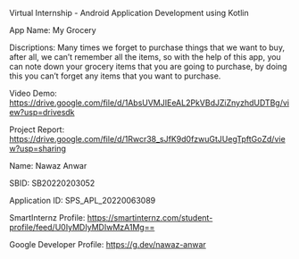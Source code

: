 Virtual Internship - Android Application Development using Kotlin

App Name: My Grocery

Discriptions: Many times we forget to purchase things that we want to buy, after all, we can’t remember all the items, so with the help of this app, you can note down your grocery items that you are going to purchase, by doing this you can’t forget any items that you want to purchase.

Video Demo: https://drive.google.com/file/d/1AbsUVMJIEeAL2PkVBdJZiZnyzhdUDTBg/view?usp=drivesdk

Project Report: https://drive.google.com/file/d/1Rwcr38_sJfK9d0fzwuGtJUegTpftGoZd/view?usp=sharing

Name: Nawaz Anwar

SBID: SB20220203052

Application ID: SPS_APL_20220063089

SmartInternz Profile: https://smartinternz.com/student-profile/feed/U0IyMDIyMDIwMzA1Mg==

Google Developer Profile: https://g.dev/nawaz-anwar
